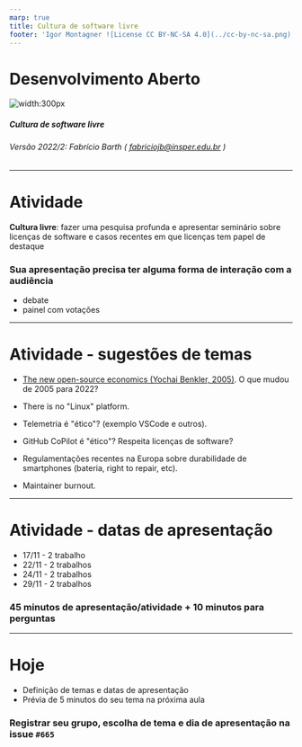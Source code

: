 ```yaml
---
marp: true
title: Cultura de software livre
footer: 'Igor Montagner ![License CC BY-NC-SA 4.0](../cc-by-nc-sa.png)'
---
```


<style>
	footer {
		position: fixed;
		bottom: 10px;
		left: 1050px;
		width: 400px;
	}

	footer img {
		vertical-align: middle;
	}
</style>


Desenvolvimento Aberto
===

![width:300px](capa.png)

##### Cultura de software livre

###### Versão 2022/2: Fabrício Barth ( [fabriciojb@insper.edu.br](mailto:fabriciojb@insper.edu.br) ) 

---
# Atividade

**Cultura livre**: fazer uma pesquisa profunda e apresentar seminário sobre licenças de software e casos recentes em que licenças tem papel de destaque

### Sua apresentação precisa ter alguma forma de interação com a audiência
* debate
* painel com votações


---
# Atividade - sugestões de temas

* [The new open-source economics (Yochai Benkler, 2005)](https://www.ted.com/talks/yochai_benkler_the_new_open_source_economics?language=en). O que mudou de 2005 para 2022?

* There is no "Linux" platform.

* Telemetria é "ético"? (exemplo VSCode e outros).

* GitHub CoPilot é "ético"? Respeita licenças de software?

* Regulamentações recentes na Europa sobre durabilidade de smartphones (bateria, right to repair, etc).

* Maintainer burnout.

-----
# Atividade - datas de apresentação

* 17/11 - 2 trabalho
* 22/11 - 2 trabalhos
* 24/11 - 2 trabalhos
* 29/11 - 2 trabalhos

### 45 minutos de apresentação/atividade + 10 minutos para perguntas

---

# Hoje

* Definição de temas e datas de apresentação
* Prévia de 5 minutos do seu tema na próxima aula

### Registrar seu grupo, escolha de tema e dia de apresentação na issue `#665`
